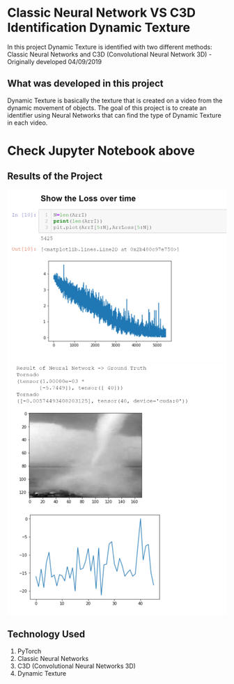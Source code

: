 # Classic Neural Network VS C3D Identification Dynamic Texture

In this project Dynamic Texture is identified with two different methods: Classic Neural Networks and C3D (Convolutional Neural Network 3D) - Originally developed 04/09/2019



## What was developed in this project
Dynamic Texture is basically the texture that is created on a video from the dynamic movement of objects. The goal of this project is to create an identifier using Neural Networks that can find the type of Dynamic Texture in each video.

# Check Jupyter Notebook above

## Results of the Project 
<img src="Images/lossOverTime.png" width="520">
<img src="Images/results.png" width="520">

## Technology Used 
1. PyTorch
2. Classic Neural Networks
3. C3D (Convolutional Neural Networks 3D)
4. Dynamic Texture
